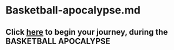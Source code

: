 # Basketball-apocalypse.md

## Click [here](stayingup2.md) to begin your journey, during the BASKETBALL APOCALYPSE
